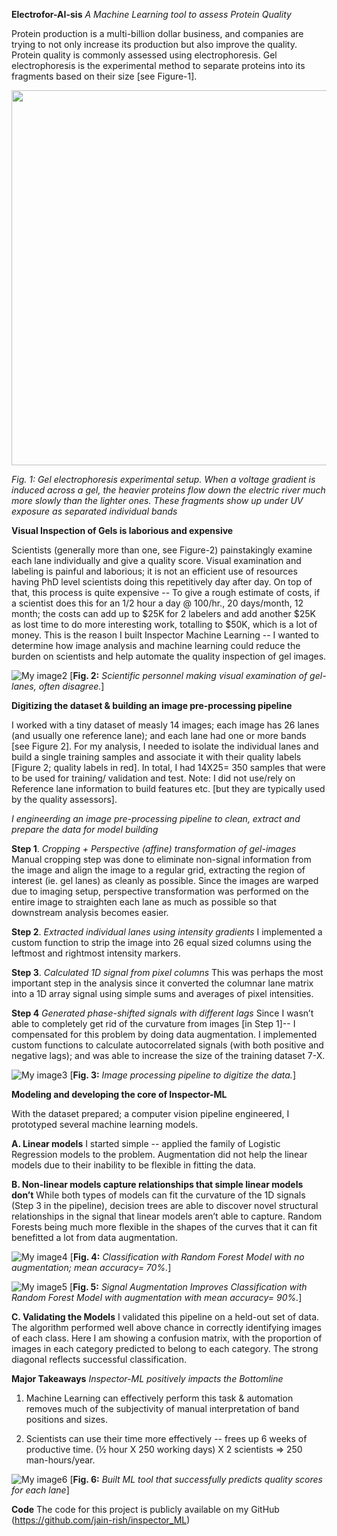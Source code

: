 **Electrofor-AI-sis**
*A Machine Learning tool to assess Protein Quality*

Protein production is a multi-billion dollar business, and companies are trying to not only increase its production but also improve the quality.  Protein quality is commonly assessed using electrophoresis.  Gel electrophoresis is the experimental method to separate proteins into its fragments based on their size [see Figure-1]. 

<img src="../images/fig1.png" width="600" height="600" />

<em>Fig. 1: Gel electrophoresis experimental setup. 
When a voltage gradient is induced across a gel, the heavier proteins flow down the electric river much more slowly than the lighter ones.  These fragments show up under UV exposure as separated individual bands</em>

**Visual Inspection of Gels is laborious and expensive**

Scientists (generally more than one, see Figure-2) painstakingly examine each lane individually and give a quality score. Visual examination and labeling is painful and laborious; it is not an efficient use of resources having PhD level scientists doing this repetitively day after day.  On top of that, this process is quite expensive -- To give a rough estimate of costs, if a scientist does this for an 1/2 hour a day @ $100$/hr., 20 days/month, 12 month; the costs can add up to $25K for 2 labelers and add another $25K as lost time to do more interesting work, totalling to $50K, which is a lot of money.  This is the reason I built Inspector Machine Learning -- I wanted to determine how image analysis and machine learning could reduce the burden on scientists and help automate the quality inspection of gel images.
 
![My image2](../images/fig2.png)
[**Fig. 2:** *Scientific personnel making visual examination of gel-lanes, often disagree.*]

**Digitizing the dataset & building an image pre-processing pipeline**

I worked with a tiny dataset of measly 14 images; each image has 26 lanes (and usually one reference lane); and each lane had one or more bands [see Figure 2].  For my analysis, I needed to isolate the individual lanes and build a single training samples and associate it with their quality labels [Figure 2; quality labels in red].  In total, I had 14X25= 350 samples that were to be used for training/ validation and test.  Note: I did not use/rely on Reference lane information to build features etc. [but they are typically used by the quality assessors].

*I engineerding an image pre-processing pipeline to clean, extract and prepare the data for model building*

**Step 1**.	*Cropping + Perspective (affine) transformation of gel-images*
Manual cropping step was done to eliminate non-signal information from the image and align the image to a regular grid, extracting the region of interest (ie. gel lanes) as cleanly as possible.  Since the images are warped due to imaging setup, perspective transformation was performed on the entire image to straighten each lane as much as possible so that downstream analysis becomes easier.

**Step 2**.	*Extracted individual lanes using intensity gradients*
I implemented a custom function to strip the image into 26 equal sized columns using the leftmost and rightmost intensity markers. 

**Step 3**.	*Calculated 1D signal from pixel columns*
This was perhaps the most important step in the analysis since it converted the columnar lane matrix into a 1D array signal using simple sums and averages of pixel intensities. 
 
**Step 4**	*Generated phase-shifted signals with different lags*
Since I wasn’t able to completely get rid of the curvature from images [in Step 1]-- I compensated for this problem by doing data augmentation.  I implemented custom functions to calculate autocorrelated signals (with both positive and negative lags); and was able to increase the size of the training dataset 7-X.


![My image3](../images/fig3.png)
[**Fig. 3:** *Image processing pipeline to digitize the data.*]


**Modeling and developing the core of Inspector-ML** 

With the dataset prepared; a computer vision pipeline engineered,  I prototyped several machine learning models. 

**A.	Linear models**
I started simple -- applied the family of Logistic Regression models to the problem.  Augmentation did not help the linear models due to their inability to be flexible in fitting the data.

**B.	Non-linear models capture relationships that simple linear models don’t**
While both types of models can fit the curvature of the 1D signals (Step 3 in the pipeline), decision trees are able to discover novel structural relationships in the signal that linear models aren’t able to capture. Random Forests being much more flexible in the shapes of the curves that it can fit benefitted a lot from data augmentation.

![My image4](../images/fig4.png)
[**Fig. 4:** *Classification with Random Forest Model with no augmentation; mean accuracy= 70%.*]


![My image5](../images/fig5.png)
[**Fig. 5:** *Signal Augmentation Improves Classification with Random Forest Model with augmentation with mean accuracy= 90%.*]


**C.	Validating the Models**
I validated this pipeline on a held-out set of data. The algorithm performed well above chance in correctly identifying images of each class.  Here I am showing a confusion matrix, with the proportion of images in each category predicted to belong to each category. The strong diagonal reflects successful classification.

**Major Takeaways** 
*Inspector-ML positively impacts the Bottomline*

1.	Machine Learning can effectively perform this task & automation removes much of the subjectivity of manual interpretation of band positions and sizes.

2.	Scientists can use their time more effectively -- frees up 6 weeks of productive time.  (½  hour X 250 working days) X 2 scientists ⇒ 250 man-hours/year. 

![My image6](../images/fig6.png)
[**Fig. 6:** *Built ML tool that successfully predicts quality scores for each lane*]


**Code**
The code for this project is publicly available on my GitHub (https://github.com/jain-rish/inspector_ML)



